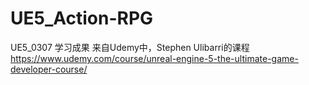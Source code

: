 # UE5_Action-RPG
UE5_0307
学习成果
来自Udemy中，Stephen Ulibarri的课程
https://www.udemy.com/course/unreal-engine-5-the-ultimate-game-developer-course/

